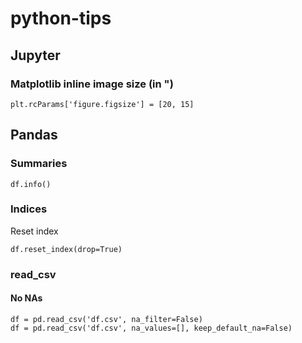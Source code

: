 # python-tips

## Jupyter
### Matplotlib inline image size (in ")
```plt.rcParams['figure.figsize'] = [20, 15]```

## Pandas
### Summaries
```
df.info()
```
### Indices
Reset index
```
df.reset_index(drop=True)
```
### read_csv
#### No NAs
```
df = pd.read_csv('df.csv', na_filter=False)
df = pd.read_csv('df.csv', na_values=[], keep_default_na=False)
```
